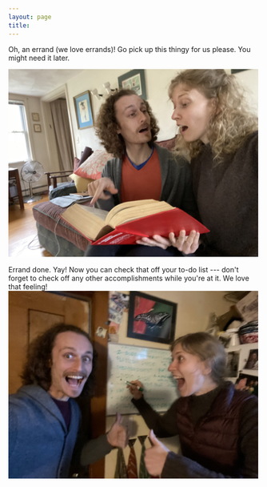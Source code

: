 ```yaml
---
layout: page
title: 
---
```


Oh, an errand (we love errands)!  Go pick up this thingy for us please.  You might need it later.

<a  href="tackojebia/5a.jpg">
<img src="tackojebia/5a.jpg" width="500" class="centerimg"/>
</a>

Errand done. Yay! Now you can check that off your to-do list --- don't forget to check off any other accomplishments while you're at it.  We love that feeling!
<a  href="tackojebia/5b.jpg">
<img src="tackojebia/5b.jpg" width="500" class="centerimg"/>
</a>